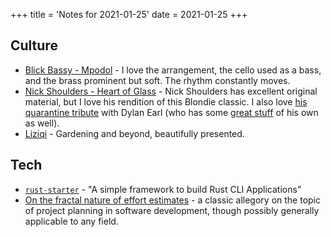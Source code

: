 +++
title = 'Notes for 2021-01-25'
date = 2021-01-25
+++

## Culture
* [Blick Bassy - Mpodol](https://www.youtube.com/watch?v=AZaDnzVz3PM) - I love the arrangement, the cello used as a bass, and the brass prominent but soft. The rhythm constantly moves.
* [Nick Shoulders - Heart of Glass](https://youtu.be/07o-R_YGDSs) - Nick Shoulders has excellent original material, but I love his rendition of this Blondie classic. I also love [his quarantine tribute](https://www.youtube.com/watch?v=UaU7x9zOtu0) with Dylan Earl (who has some [great stuff](https://www.youtube.com/watch?v=2PumG29esOo) of his own as well).
* [Liziqi](https://www.youtube.com/watch?v=5b_lIKhvThM) - Gardening and beyond, beautifully presented.

## Tech
* [`rust-starter`](https://github.com/rust-starter/rust-starter) - "A simple framework to build Rust CLI Applications"
* [On the fractal nature of effort estimates](https://realfiction.net/2016/02/28/on-the-fractal-nature-of-effort-estimates) - a classic allegory on the topic of project planning in software development, though possibly generally applicable to any field.
